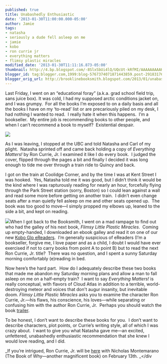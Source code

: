 ```yaml
---
published: true
title: Unabashedly Enthusiastic
date: '2013-01-30T11:00:00.000-05:00'
author: Jamie
tags:
- natasha
- seriously a dude fell asleep on me
- jamie
- kobo
- ron currie jr
- everything matters
- flimsy plastic miracles
modified_date: '2013-01-30T11:11:16.873-05:00'
thumbnail: http://4.bp.blogspot.com/-8SlxSbUi4lQ/UQcUt-kRfMI/AAAAAAAAAHc/_s8F8YeueVo/s72-c/Flimsy+Little+Plastic+Miracles+Cover+Hi+res.JPG
blogger_id: tag:blogger.com,1999:blog-5767374071871443859.post-2918317656921842430
blogger_orig_url: http://brooklinebooksmith.blogspot.com/2013/01/unabashedly-enthusiastic.html
---
```

Last Friday, I went on an “educational foray” (a.k.a. grad school field trip, sans juice box). It was cold, I had my supposed arctic conditions jacket on, and I was grumpy.  For all the books I’m exposed to on a daily basis and all the books I have on my ‘to-read’ list or are precariously piled on my desk, I had nothing I wanted to read.  I really hate it when this happens.  I’m a bookseller.  My entire job is recommending books to other people, and when I can’t recommend a book to myself?  Existential despair. 

[![](http://bookcoverarchive.com/images/books/everything_matters.large.jpg)](http://bookcoverarchive.com/images/books/everything_matters.large.jpg)

As I was leaving, I stopped at the UBC and told Natasha and Carl of my plight.  Natasha sprinted off and came back holding a copy of _Everything Matters!_ by Ron Currie, Jr. I examined it like I do every book.  I judged the cover, flipped through the pages a bit and finally I decided it was long enough to tide me over through a train ride to Quincy and back. 

I got on the train at Coolidge Corner, and by the time I was at Kent Street I was hooked.  Yes, Natasha told me it was good, but I didn’t think it would be the kind where I was rapturously reading for nearly an hour, forcefully flying through the Park Street station (sorry, Boston) so I could lean against a wall and read some more before getting on another train.  I didn’t even change seats after a man quietly fell asleep on me and other seats opened up.  The book was too good to move—I simply propped my elbows up, leaned to the side a bit, and kept on reading. 

[![](http://4.bp.blogspot.com/-8SlxSbUi4lQ/UQcUt-kRfMI/AAAAAAAAAHc/_s8F8YeueVo/s320/Flimsy+Little+Plastic+Miracles+Cover+Hi+res.JPG)](http://4.bp.blogspot.com/-8SlxSbUi4lQ/UQcUt-kRfMI/AAAAAAAAAHc/_s8F8YeueVo/s1600/Flimsy+Little+Plastic+Miracles+Cover+Hi+res.JPG)When I got back to the Booksmith, I went on a mad rampage to find out who had the galley of his next book, _Flimsy Little Plastic Miracles_.  Coming up empty-handed, I downloaded an ebook galley and read it on one of our new [Kobo Glo eReaders](http://www.kobo.com/koboglo).  I’m generally suspicious of eReaders (I’m a bookseller, forgive me, I love paper and as a child, I doubt I would have ever exercised if not to carry books from point A to point B) but to read the next Ron Currie, Jr. title?  There was no question, and I spent a sunny Saturday morning comfortably (e)reading in bed.

Now here’s the hard part.  How do I adequately describe these two books that made me abandon my Saturday morning plans and allow a man to fall asleep on me on a half-empty train?  I want to say _Everything Matters!_ is really conceptual, with flavors of Cloud Atlas in addition to a terrible, world-destroying meteor and voices that don't augur insanity, but inevitable doom. _Flimsy Little Plastic Miracles_ asks you to examine the character Ron Currie, Jr.—his flaws, his conscience, his loves—while separating or confusing him with the author Ron Currie, Jr.  Perhaps you should watch the book [trailer](http://vimeo.com/57620324).

To be honest, I don’t want to describe these books for you.  I don’t want to describe characters, plot points, or Currie’s writing style, all of which I was crazy about.  I want to give you what Natasha gave me—an excited, unfettered, unabashedly enthusiastic recommendation that she knew I would love reading, and I did.

_If you’re intrigued, Ron Currie, Jr. will be [here](http://www.brooklinebooksmith-shop.com/event/ron-currie-jr-and-nicholas-montemarano) with Nicholas Montemarano (The Book of Why—another magnificent book) on February 13th. _</div